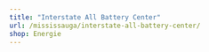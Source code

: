 ```yaml
---
title: "Interstate All Battery Center"
url: /mississauga/interstate-all-battery-center/
shop: Energie
---
```

